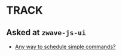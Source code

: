 # TRACK

## Asked at `zwave-js-ui`

- [Any way to schedule simple commands?](https://github.com/zwave-js/zwave-js-ui/issues/3507)

